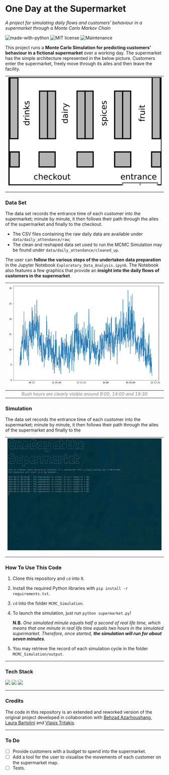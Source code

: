 # One Day at the Supermarket

_A project for simulating daily flows and customers' behaviour in a supermarket through a Monte Carlo Markov Chain_

![made-with-python](https://img.shields.io/badge/Made%20with-Python-E8B90F.svg) ![MIT license](https://img.shields.io/badge/License-MIT-orange.svg) ![Maintenance](https://img.shields.io/badge/Maintained%5F-yes-green.svg)



This project runs a **Monte Carlo Simulation for predicting customers' behaviour in a fictional supermarket** over a working day. The supermarket has the simple architecture represented in the below picture. Customers enter the supermarket, freely move through its ailes and then leave the facility.  

| ![supermarket](img/supermarket.png) |
| :---: |

---
### Data Set
The data set records the entrance time of each customer into the supermarket; minute by minute, it then follows their path through the ailes of the supermarket and finally to the checkout. 

- The CSV files containing the raw daily data are available under `data/daily_attendance/raw`;
- The clean and reshaped data set used to run the MCMC Simulation may be found under `data/daily_attendance/cleaned_up`.

The user can **follow the various steps of the undertaken data preparation** in the Jupyter Notebook `Exploratory_Data_Analysis.ipynb`. The Notebook also features a few graphics that provide an **insight into the daily flows of customers in the supermarket**.   

|                  ![img](img/daily_flux.png)                  |
| :----------------------------------------------------------: |
| <span style="color:grey"><i>Rush hours are clearly visible around 9:00, 14:00 and 19:30</i></span> |



### Simulation
The data set records the entrance time of each customer into the supermarket; minute by minute, it then follows their path through the ailes of the supermarket and finally to the  



|                  ![gif](img/Simulator.gif)                  |
| :---: |


---
### How To Use This Code
1. Clone this repository and `cd` into it.

2. Install the required Python libraries with `pip install -r requirements.txt`.

3. `cd` into the folder `MCMC_Simulation`. 

4. To launch the simulation, just run `python supermarket.py`! 

   **N.B.** _One simulated minute equals half a second of real life time, which means that one minute in real life time equals two hours in the simulated supermarket. Therefore, once started, **the simulation will run for about seven minutes**._ 

5. You may retrieve the record of each simulation cycle in the folder `MCMC_Simulation/output`. 

---
### Tech Stack
<p>
<img src="https://img.shields.io/badge/python-%233776AB.svg?&style=for-the-badge&logo=python&logoColor=white" height="24" />
<img src="https://img.shields.io/badge/pandas-%23150458.svg?&style=for-the-badge&logo=pandas&logoColor=white" height="24" />
<img src="https://img.shields.io/badge/numpy-%23013243.svg?style=for-the-badge&logo=numpy&logoColor=white" height="24" />
</p>

---
### Credits
The code in this repository is an extended and reworked version of the original project developed in collaboration with [Behzad Azarhoushang](https://github.com/behzad1195), [Laura Bartolini](https://github.com/Rellino) and [Vlasis Tritakis](https://github.com/Mimis3).

---
### To Do
- [ ] Provide customers with a budget to spend into the supermarket.
- [ ] Add a tool for the user to visualise the movements of each customer on the supermarket map.
- [ ] Tests.

